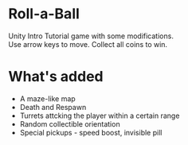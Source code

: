 # Roll-a-Ball
Unity Intro Tutorial game with some modifications.<br/>
Use arrow keys to move. Collect all coins to win.

# What's added
- A maze-like map
- Death and Respawn
- Turrets attcking the player within a certain range
- Random collectible orientation
- Special pickups - speed boost, invisible pill
